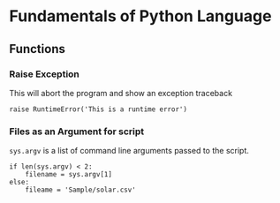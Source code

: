 # Fundamentals of Python Language

## Functions
### Raise Exception
This will abort the program and show an exception traceback
```
raise RuntimeError('This is a runtime error')
```

### Files as an Argument for script 
`sys.argv` is a list of command line arguments passed to the script.
```
if len(sys.argv) < 2:
    filename = sys.argv[1]
else:
    fileame = 'Sample/solar.csv'
```